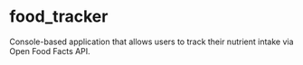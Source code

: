 # food_tracker
 Console-based application that allows users to track their nutrient intake via Open Food Facts API.
